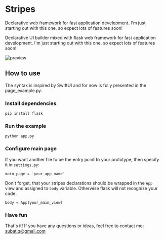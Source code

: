 # Stripes
Declarative web framework for fast application development. I'm just starting out with this one, so expect lots of features soon!

Declarative UI builder mixed with flask web framework for fast application development. I'm just starting out with this one, so expect lots of features soon!

![preview](https://i.imgur.com/wPtv8Hk.jpg)

## How to use

The syntax is inspired by SwiftUI and for now is fully presented in the page_example.py.

### Install dependencies

```
pip install flask
```

### Run the example

```
python app.py
```

### Configure main page

If you want another file to be the entry point to your prototype, then specify it in `settings.py`:

```
main_page = 'your_app_name'
```

Don't forget, that your stripes declarations should be wrapped in the `App` view and assigned to `body` variable. Otherwise flask will not recognize your code.

```
body = App(your_main_view)
```

### Have fun

That's it! If you have any questions or ideas, feel free to contact me: subatiq@gmail.com

